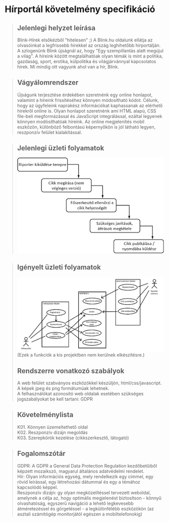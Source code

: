 # Hírportál követelmény specifikáció

> ## Jelenlegi helyzet leírása
>
> Blink-Hírek elsőkézből "hitelesen" ;) 
> A Blink.hu oldalunk ellátja az olvasóinkat a legfrissebb hírekkel az ország leghihetőbb hírportálján.
> A szlogenünk Blink újságnál az, hogy "Egy szempillantás alatt megújul a világ". 
> A híreink között megtalálhatóak olyan témák is mint a politika, gazdaság, sport, erotika, külpolitika és világjárvánnyal kapcsolatos hírek.
> Mi mindig ott vagyunk ahol van a hír, Blink.

> ## Vágyálomrendszer
>
> Újságunk terjesztése érdekében szeretnénk egy online honlapot, valamint a híreink frissítéséhez könnyen módosítható kódot.
> Célunk, hogy az ügyfeleink naprakész információkat kaphassanak az elérhető hírekről online is.
> Olyan honlapot szeretnénk ami HTML alapú, CSS file-beli megformázással és JavaScript integrálással, ezáltal legyenek könnyen modósíthatóak híreink.
> Az online megjelenítés mobil eszközön, különböző felbontású képernyőkön is jól látható legyen, reszponzív felület kialakítással.

> ## Jelenlegi üzleti folyamatok
>
> ![kov_spec](jelenlegi_uzleti_folyamatok.png "Vízezés ábra")

>## Igényelt üzleti folyamatok
>
> ![kov_spec](igenyelt_uzleti_folyamatok.png "Use-case diagram")
(Ezek a funkciók a kis projektben nem kerülnek elkészítésre.) <br>
>
> ## Rendszerre vonatkozó szabályok 
> 
> A web felület szabványos eszközökkel készüljön, html/css/javascript. <br>
> A képek jpeg és png formátumúak lehetnek. <br>
> A felhasználókat azonosító web oldalak esetében szükséges jogszabályokat be kell tartani: GDPR

> ## Követelménylista
> 
> K01. Könnyen üzemeltethető oldal <br>
> K02. Reszponzív dizájn megoldás <br>
> K03. Szerepkörök kezelése (cikkszerkesztő, látogató)

> ## Fogalomszótár
> 
> GDPR: A GDPR a General Data Protection Regulation kezdőbetűiből képzett mozaikszó, magyarul általános adatvédelmi rendelet.<br>
> Hír: Olyan információs egység, mely rendelkezik egy címmel, egy rövid leírással, egy létrehozási dátummal és egy a témához kapcsolódó képpel.<br>
> Reszponzív dizájn: gy olyan megközelítéssel tervezett weboldal, amelynek a célja az, hogy optimális megjelenést biztosítson - könnyű olvashatóság, egyszerű navigáció a lehető legkevesebb átméretezéssel és görgetéssel - a legkülönfélébb eszközökön (az asztali számítógép monitorjától egészen a mobiltelefonokig)
